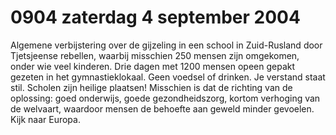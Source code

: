# 0904 zaterdag 4 september 2004
Algemene verbijstering over de gijzeling in een school in Zuid-Rusland door Tjetsjeense rebellen, waarbij misschien 250 mensen zijn omgekomen, onder wie veel kinderen. Drie dagen met 1200 mensen opeen gepakt gezeten in het gymnastieklokaal. Geen voedsel of drinken. Je verstand staat stil. Scholen zijn heilige plaatsen! Misschien is dat de richting van de oplossing: goed onderwijs, goede gezondheidszorg, kortom verhoging van de welvaart, waardoor mensen de behoefte aan geweld minder gevoelen. Kijk naar Europa.